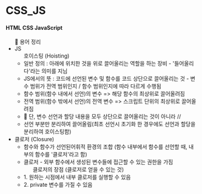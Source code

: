 # CSS_JS

<h4> HTML CSS JavaScript </h4>

<ul> 📝 용어 정리 
  <li> JS
    <ul> 호이스팅 (Hoisting)
      <li> 일반 정의 : 아래에 위치한 것을 위로 끌어올리는 역할을 하는 장비 - '들어올리다'라는 의미를 지님 </li>
      <li> JS에서의 뜻 : 코드에 선언된 변수 및 함수를 코드 상단으로 끌어올리는 것 - 변수 범위가 전역 범위인지 / 함수 범위인지에 따라 다르게 수행됨 </li>
      <li> 함수 범위(함수 내에서 선언)의 변수 => 해당 함수의 최상위로 끌어올려짐 </li>
      <li> 전역 범위(함수 밖에서 선언)의 전역 변수 => 스크립트 단위의 최상위로 끌어올려짐 </li>
      <li> 💢 단, 변수 선언과 할당 내용을 모두 상단으로 끌어올리는 것이 아니라 // </li>
      <li> 선언 부분만 분리하여 끌어올림(최초 선언시 초기화 한 경우에도 선언과 할당을 분리하여 호이스팅함) </li>
    </ul>
  </li>
  <li> 클로저 (Closure)
    <ul> 
      <li> 함수와 함수가 선언된어휘적 환경의 조합 (함수 내부에서 함수를 선언할 때, 내부의 함수를 '클로저'라고 함) </li>
      <li> 클로저 - 외부 함수에서 생성된 변수들에 접근할 수 있는 권한을 가짐 
        <ul> 클로저의 장점 (클로저로 얻을 수 있는 것)</ul>
          <li> 1. 원하는 시점에서 내부 클로저를 실행할 수 있음 </li>
          <li> 2. private 변수를 가질 수 있음 </li>
      </li>
    </ul>
  </li>
</ul>
